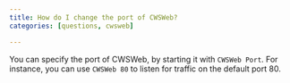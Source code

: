 ```yaml
---
title: How do I change the port of CWSWeb?
categories: [questions, cwsweb]

---
```

You can specify the port of CWSWeb, by starting it with `CWSWeb Port`. For instance, you can use `CWSWeb 80` to listen for traffic on the default port 80.